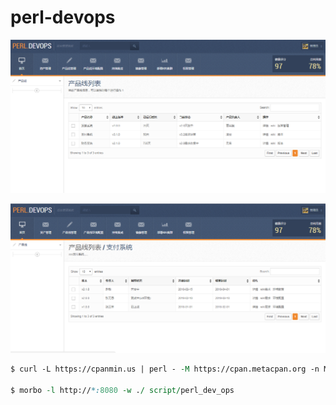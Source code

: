# perl-devops


![](img/index.png)

![](img/detail.png)


```perl
$ curl -L https://cpanmin.us | perl - -M https://cpan.metacpan.org -n Mojolicious

$ morbo -l http://*:8080 -w ./ script/perl_dev_ops
```